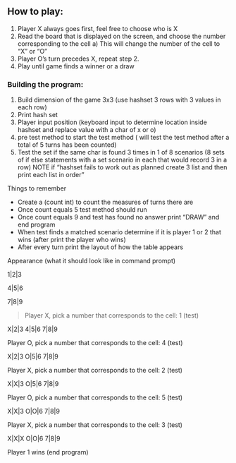 ## How to play:

1)	Player X always goes first, feel free to choose who is X
2)	Read the board that is displayed on the screen, and choose the number corresponding to the cell
  a)	This will change the number of the cell to “X” or “O”
3)	Player O’s turn precedes X, repeat step 2.
4)	Play until game finds a winner or a draw

### Building the program:
1.	Build dimension of the game 3x3 (use hashset 3 rows with 3 values in each row)
2.	Print hash set 
3.	Player input position (keyboard input to determine location inside hashset and replace value with a char of x or o) 
4.	pre test method to start the test method ( will test the test method after a total of 5 turns has been counted)
5.	Test the set if the same char is found 3 times in 1 of 8 scenarios (8 sets of if else statements with a set scenario in each that would record 3 in a row) 
NOTE if “hashset fails to work out as planned create 3 list and then print each list in order”

Things to remember
-	Create a (count int) to count the measures of turns there are
-	Once count equals 5 test method should run
-	Once count equals 9 and test has found no answer print “DRAW” and end program
-	When test finds a matched scenario determine if it is player 1 or 2 that wins (after print the player who wins)
-	After every turn print the layout of how the table appears

Appearance (what it should look like in command prompt)

1|2|3

4|5|6

7|8|9

> Player X, pick a number that corresponds to the cell: 1
(test)

X|2|3
4|5|6
7|8|9

Player O, pick a number that corresponds to the cell: 4
(test)

X|2|3
O|5|6
7|8|9

Player X, pick a number that corresponds to the cell: 2
(test)

X|X|3
O|5|6
7|8|9

Player O, pick a number that corresponds to the cell: 5
(test)

X|X|3
O|O|6
7|8|9

Player X, pick a number that corresponds to the cell: 3
(test)

X|X|X
O|O|6
7|8|9

Player 1 wins
(end program)


